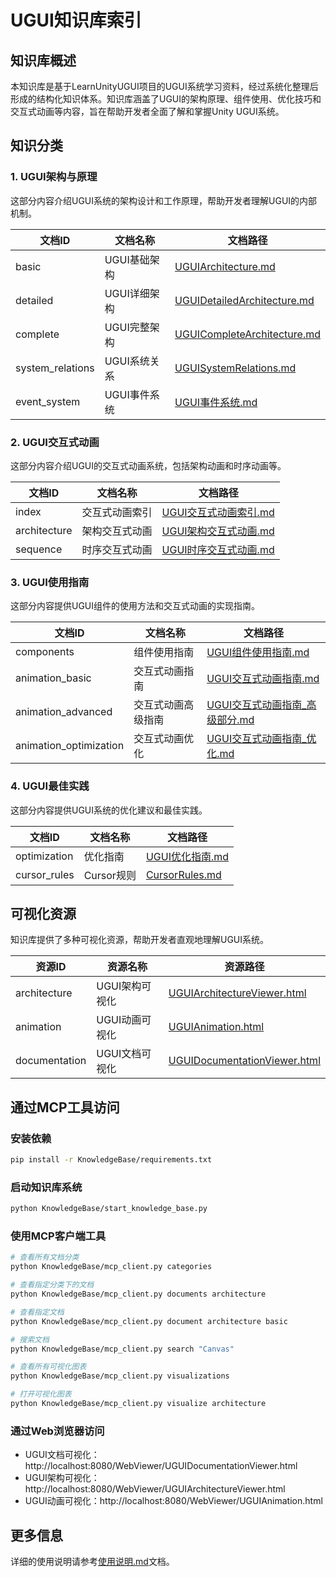 # UGUI知识库索引

## 知识库概述

本知识库是基于LearnUnityUGUI项目的UGUI系统学习资料，经过系统化整理后形成的结构化知识体系。知识库涵盖了UGUI的架构原理、组件使用、优化技巧和交互式动画等内容，旨在帮助开发者全面了解和掌握Unity UGUI系统。

## 知识分类

### 1. UGUI架构与原理

这部分内容介绍UGUI系统的架构设计和工作原理，帮助开发者理解UGUI的内部机制。

| 文档ID | 文档名称 | 文档路径 |
| ------ | ------ | ------ |
| basic | UGUI基础架构 | [UGUIArchitecture.md](../Docs/UGUI/UGUIArchitecture.md) |
| detailed | UGUI详细架构 | [UGUIDetailedArchitecture.md](../Docs/UGUI/UGUIDetailedArchitecture.md) |
| complete | UGUI完整架构 | [UGUICompleteArchitecture.md](../Docs/UGUI/UGUICompleteArchitecture.md) |
| system_relations | UGUI系统关系 | [UGUISystemRelations.md](../Docs/UGUI/UGUISystemRelations.md) |
| event_system | UGUI事件系统 | [UGUI事件系统.md](../Docs/UGUI/UGUI事件系统.md) |

### 2. UGUI交互式动画

这部分内容介绍UGUI的交互式动画系统，包括架构动画和时序动画等。

| 文档ID | 文档名称 | 文档路径 |
| ------ | ------ | ------ |
| index | 交互式动画索引 | [UGUI交互式动画索引.md](../Docs/UGUI/UGUI交互式动画索引.md) |
| architecture | 架构交互式动画 | [UGUI架构交互式动画.md](../Docs/UGUI/UGUI架构交互式动画.md) |
| sequence | 时序交互式动画 | [UGUI时序交互式动画.md](../Docs/UGUI/UGUI时序交互式动画.md) |

### 3. UGUI使用指南

这部分内容提供UGUI组件的使用方法和交互式动画的实现指南。

| 文档ID | 文档名称 | 文档路径 |
| ------ | ------ | ------ |
| components | 组件使用指南 | [UGUI组件使用指南.md](../Docs/Guide/UGUI组件使用指南.md) |
| animation_basic | 交互式动画指南 | [UGUI交互式动画指南.md](../Docs/Guide/UGUI交互式动画指南.md) |
| animation_advanced | 交互式动画高级指南 | [UGUI交互式动画指南_高级部分.md](../Docs/Guide/UGUI交互式动画指南_高级部分.md) |
| animation_optimization | 交互式动画优化 | [UGUI交互式动画指南_优化.md](../Docs/Guide/UGUI交互式动画指南_优化.md) |

### 4. UGUI最佳实践

这部分内容提供UGUI系统的优化建议和最佳实践。

| 文档ID | 文档名称 | 文档路径 |
| ------ | ------ | ------ |
| optimization | 优化指南 | [UGUI优化指南.md](../Docs/UGUI/UGUI优化指南.md) |
| cursor_rules | Cursor规则 | [CursorRules.md](../Docs/Guide/CursorRules.md) |

## 可视化资源

知识库提供了多种可视化资源，帮助开发者直观地理解UGUI系统。

| 资源ID | 资源名称 | 资源路径 |
| ------ | ------ | ------ |
| architecture | UGUI架构可视化 | [UGUIArchitectureViewer.html](../WebViewer/UGUIArchitectureViewer.html) |
| animation | UGUI动画可视化 | [UGUIAnimation.html](../WebViewer/UGUIAnimation.html) |
| documentation | UGUI文档可视化 | [UGUIDocumentationViewer.html](../WebViewer/UGUIDocumentationViewer.html) |

## 通过MCP工具访问

### 安装依赖

```bash
pip install -r KnowledgeBase/requirements.txt
```

### 启动知识库系统

```bash
python KnowledgeBase/start_knowledge_base.py
```

### 使用MCP客户端工具

```bash
# 查看所有文档分类
python KnowledgeBase/mcp_client.py categories

# 查看指定分类下的文档
python KnowledgeBase/mcp_client.py documents architecture

# 查看指定文档
python KnowledgeBase/mcp_client.py document architecture basic

# 搜索文档
python KnowledgeBase/mcp_client.py search "Canvas"

# 查看所有可视化图表
python KnowledgeBase/mcp_client.py visualizations

# 打开可视化图表
python KnowledgeBase/mcp_client.py visualize architecture
```

### 通过Web浏览器访问

- UGUI文档可视化：http://localhost:8080/WebViewer/UGUIDocumentationViewer.html
- UGUI架构可视化：http://localhost:8080/WebViewer/UGUIArchitectureViewer.html
- UGUI动画可视化：http://localhost:8080/WebViewer/UGUIAnimation.html

## 更多信息

详细的使用说明请参考[使用说明.md](使用说明.md)文档。